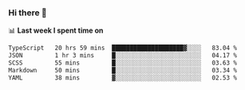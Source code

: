 ### Hi there 👋

<!--
**DBvc/DBvc** is a ✨ _special_ ✨ repository because its `README.md` (this file) appears on your GitHub profile.

Here are some ideas to get you started:

- 🔭 I’m currently working on ...
- 🌱 I’m currently learning ...
- 👯 I’m looking to collaborate on ...
- 🤔 I’m looking for help with ...
- 💬 Ask me about ...
- 📫 How to reach me: ...
- 😄 Pronouns: ...
- ⚡ Fun fact: ...
-->

📊 **Last week I spent time on**
<!--START_SECTION:waka-->

```txt
TypeScript   20 hrs 59 mins  ████████████████████▓░░░░   83.04 %
JSON         1 hr 3 mins     █░░░░░░░░░░░░░░░░░░░░░░░░   04.17 %
SCSS         55 mins         █░░░░░░░░░░░░░░░░░░░░░░░░   03.63 %
Markdown     50 mins         █░░░░░░░░░░░░░░░░░░░░░░░░   03.34 %
YAML         38 mins         ▓░░░░░░░░░░░░░░░░░░░░░░░░   02.53 %
```

<!--END_SECTION:waka-->
